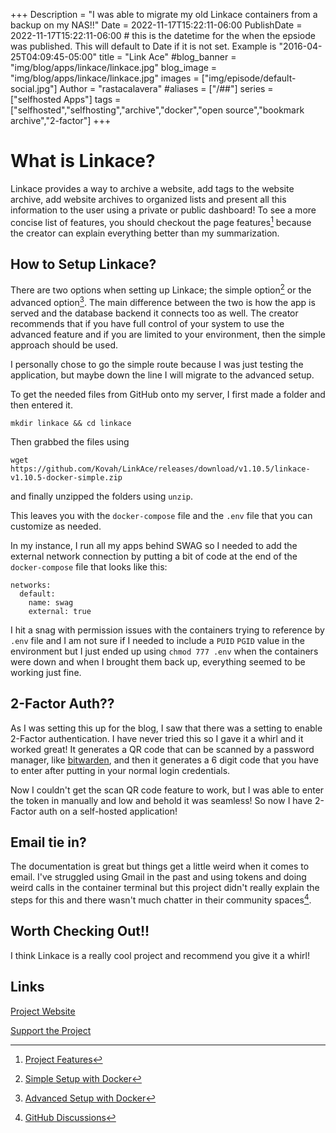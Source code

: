 +++
Description = "I was able to migrate my old Linkace containers from a backup on my NAS!!"
Date = 2022-11-17T15:22:11-06:00
PublishDate = 2022-11-17T15:22:11-06:00 # this is the datetime for the when the epsiode was published. This will default to Date if it is not set. Example is "2016-04-25T04:09:45-05:00"
title = "Link Ace"
#blog_banner = "img/blog/apps/linkace/linkace.jpg"
blog_image = "img/blog/apps/linkace/linkace.jpg"
images = ["img/episode/default-social.jpg"]
Author = "rastacalavera"
#aliases = ["/##"]
series = ["selfhosted Apps"]
tags = ["selfhosted","selfhosting","archive","docker","open source","bookmark archive","2-factor"]
+++
# What is Linkace?
Linkace provides a way to archive a website, add tags to the website archive, add website archives to organized lists and present all this information to the user using a private or public dashboard! To see a more concise list of features, you should checkout the page features[^1] because the creator can explain everything better than my summarization.

## How to Setup Linkace?
There are two options when setting up Linkace; the simple option[^2] or the advanced option[^3]. The main difference between the two is how the app is served and the database backend it connects too as well. The creator recommends that if you have full control of your system to use the advanced feature and if you are limited to your environment, then the simple approach should be used.

I personally chose to go the simple route because I was just testing the application, but maybe down the line I will migrate to the advanced setup.

To get the needed files from GitHub onto my server, I first made a folder and then entered it.
 
`mkdir linkace && cd linkace`
 
Then grabbed the files using
  
`wget https://github.com/Kovah/LinkAce/releases/download/v1.10.5/linkace-v1.10.5-docker-simple.zip`

and finally unzipped the folders using `unzip`.

This leaves you with the `docker-compose` file and the `.env` file that you can customize as needed.

In my instance, I run all my apps behind SWAG so I needed to add the external network connection by putting a bit of code at the end of the `docker-compose` file that looks like this:
```
networks:
  default:
    name: swag
    external: true
```

I hit a snag with permission issues with the containers trying to reference by `.env` file and I am not sure if I needed to include a `PUID` `PGID` value in the environment but I just ended up using `chmod 777 .env` when the containers were down and when I brought them back up, everything seemed to be working just fine.

## 2-Factor Auth??
As I was setting this up for the blog, I saw that there was a setting to enable 2-Factor authentication. I have never tried this so I gave it a whirl and it worked great! It generates a QR code that can be scanned by a password manager, like [bitwarden](https://bitwarden.com/linux), and then it generates a 6 digit code that you have to enter after putting in your normal login credentials. 

Now I couldn't get the scan QR code feature to work, but I was able to enter the token in manually and low and behold it was seamless! So now I have 2-Factor auth on a self-hosted application!

## Email tie in?
The documentation is great but things get a little weird when it comes to email. I've struggled using Gmail in the past and using tokens and doing weird calls in the container terminal but this project didn't really explain the steps for this and there wasn't much chatter in their community spaces[^4].

## Worth Checking Out!!
I think Linkace is a really cool project and recommend you give it a whirl!


## Links
[^1]:[Project Features](https://www.linkace.org/about/)
[^2]:[Simple Setup with Docker](https://www.linkace.org/docs/v1/setup/setup-with-docker/simple/)
[^3]:[Advanced Setup with Docker](https://www.linkace.org/docs/v1/setup/setup-with-docker/advanced/)
[^4]:[GitHub Discussions](https://github.com/Kovah/LinkAce/discussions)

[Project Website](https://www.linkace.org/)

[Support the Project](https://www.linkace.org/support/)